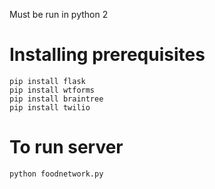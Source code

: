 Must be run in python 2

# Installing prerequisites
```
pip install flask
pip install wtforms
pip install braintree
pip install twilio
```

# To run server
```
python foodnetwork.py
```
